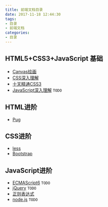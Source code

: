```yaml
---
title: 前端文档目录
date: 2017-11-18 12:44:30
tags:
- 目录
- 前端文档
categories:
- 目录
---
```


## HTML5+CSS3+JavaScript 基础

- [Canvas绘画][Canvas绘画]
- [CSS深入理解][CSS深入理解]
- [十天精通CSS3][十天精通CSS3]
- [JavaScript深入理解][JavaScript深入理解] ``TODO``

## HTML进阶

- [Pug][Pug]

## CSS进阶

- [less][Less]
- [Bootstrap][Bootstrap]

## JavaScript进阶

- [ECMAScript6][ECMAScript6] ``TODO``
- [jQuery][jQuery] ``TODO``
- [正则表达式][Reg]
- [node.js][node.js] ``TODO``

<!-- more -->

[Canvas绘画]: <http://floatsyi.com/2017/12/19/Canvas%E7%BB%98%E7%94%BB/> (Canvas绘画)

[CSS深入理解]: <http://floatsyi.com/2017/12/02/CSS%E6%B7%B1%E5%85%A5%E7%90%86%E8%A7%A3/> (CSS深入理解)

[十天精通CSS3]: <http://floatsyi.com/2017/12/29/%E5%8D%81%E5%A4%A9%E7%B2%BE%E9%80%9ACSS3/> (CSS3)

[JavaScript深入理解]: <http://floatsyi.com/2017/12/29/JavaScript%E6%B7%B1%E5%85%A5%E7%90%86%E8%A7%A3/> (JavaScript深入理解)

[Pug]: <http://floatsyi.com/2017/11/08/Pug%E8%AF%AD%E6%B3%95%E4%B8%80%E8%A7%88/> (Pug)

[Less]: <http://floatsyi.com/2017/11/13/less%E8%AF%AD%E6%B3%95%E4%B8%80%E8%A7%88/> (Less)

[Bootstrap]: <http://floatsyi.com/2017/11/11/Bootstrap%E8%AF%AD%E6%B3%95%E4%B8%80%E8%A7%88/> (Bootstrap)

[ECMAScript6]: <#> ()

[jQuery]: <#> ()

[Reg]: <http://floatsyi.com/2017/10/31/%E6%AD%A3%E5%88%99%E8%A1%A8%E8%BE%BE%E5%BC%8F%E8%AF%AD%E6%B3%95%E4%B8%80%E8%A7%88/> (Reg)

[node.js]: <#> ()
